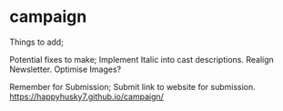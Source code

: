 # campaign

Things to add;

Potential fixes to make;
Implement Italic into cast descriptions.
Realign Newsletter.
Optimise Images?

Remember for Submission;
Submit link to website for submission.
https://happyhusky7.github.io/campaign/